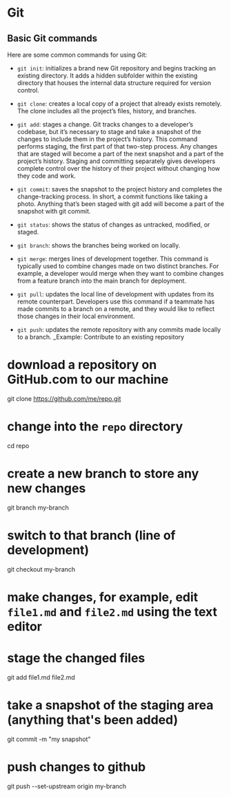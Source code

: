 # Git

## Basic Git commands

Here are some common commands for using Git:

- `git init`: initializes a brand new Git repository and begins tracking an existing directory. It adds a hidden subfolder within the existing directory that houses the internal data structure required for version control.

- `git clone`: creates a local copy of a project that already exists remotely. The clone includes all the project’s files, history, and branches.

- `git add`: stages a change. Git tracks changes to a developer’s codebase, but it’s necessary to stage and take a snapshot of the changes to include them in the project’s history. This command performs staging, the first part of that two-step process. Any changes that are staged will become a part of the next snapshot and a part of the project’s history. Staging and committing separately gives developers complete control over the history of their project without changing how they code and work.

- `git commit`:  saves the snapshot to the project history and completes the change-tracking process. In short, a commit functions like taking a photo. Anything that’s been staged with git add will become a part of the snapshot with git commit.

- `git status`: shows the status of changes as untracked, modified, or staged.

- `git branch`: shows the branches being worked on locally.

- `git merge`: merges lines of development together. This command is typically used to combine changes made on two distinct branches. For example, a developer would merge when they want to combine changes from a feature branch into the main branch for deployment.

-  `git pull`: updates the local line of development with updates from its remote counterpart. Developers use this command if a teammate has made commits to a branch on a remote, and they would like to reflect those changes in their local environment.

-  `git push`: updates the remote repository with any commits made locally to a branch.
_Example: Contribute to an existing repository

  # download a repository on GitHub.com to our machine
  git clone https://github.com/me/repo.git
  # change into the `repo` directory
  cd repo
  # create a new branch to store any new changes
  git branch my-branch
  # switch to that branch (line of development)
  git checkout my-branch
  # make changes, for example, edit `file1.md` and `file2.md` using the text editor
  # stage the changed files
  git add file1.md file2.md
  # take a snapshot of the staging area (anything that's been added)
  git commit -m "my snapshot"
  # push changes to github
  git push --set-upstream origin my-branch
